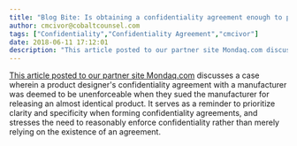 ```yaml
---
title: "Blog Bite: Is obtaining a confidentiality agreement enough to protect your ideas?"
author: cmcivor@cobaltcounsel.com
tags: ["Confidentiality","Confidentiality Agreement","cmcivor"]
date: 2018-06-11 17:12:01
description: "This article posted to our partner site Mondaq.com discusses a case wherein a product designer's confidentiality agreement with a manufacturer was deemed to be unenforceable when they sued the manuf..."
---
```


[This article posted to our partner site Mondaq.com](http://www.mondaq.com/unitedstates/x/353116/Trade+Secrets/Monetizing+Real+Estate+A+Method+to+Access+Capital) discusses a case wherein a product designer's confidentiality agreement with a manufacturer was deemed to be unenforceable when they sued the manufacturer for releasing an almost identical product. It serves as a reminder to prioritize clarity and specificity when forming confidentiality agreements, and stresses the need to reasonably enforce confidentiality rather than merely relying on the existence of an agreement.